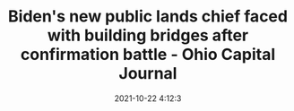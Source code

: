 ---
"title": "Biden's new public lands chief faced with building bridges after confirmation battle - Ohio Capital Journal"
"date": "2021-10-22 4:12:3"
"feed_name": "GOOGLENEWSMINING"
"feed_website": "https://news.google.com/search?q=mining%2Bincident&hl=en-US&gl=US&ceid=US:en"
"feed_rss": "https://news.google.com/rss/search?q=mining%2Bincident&hl=en-US&gl=US&ceid=US:en"
"link": "https://ohiocapitaljournal.com/2021/10/22/bidens-new-public-lands-chief-faced-with-building-bridges-after-confirmation-battle/"
"source": "{'href': 'https://ohiocapitaljournal.com', 'title': 'Ohio Capital Journal'}"
"file": "_posts/2021-1-1-14d301bbe484447c56c2e9171e1c6d6210922b5b.md"
"accident": "0"
"drilling": "0"
"represented_by": "0"
"dead": "0"
"injured": "0"
"arrested": "0"
"place": "unknown place"
"where": "unknown site"
"causes": "unknown"
"place_uri": "unknown place"
---